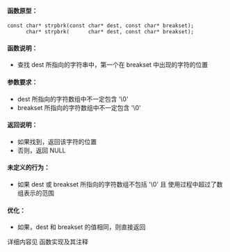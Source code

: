 
#### 函数原型：
```
const char* strpbrk(const char* dest, const char* breakset);
      char* strpbrk(      char* dest, const char* breakset);
```

#### 函数说明：
* 查找 dest 所指向的字符串中，第一个在 breakset 中出现的字符的位置

#### 参数要求：
* dest     所指向的字符数组中不一定包含 '\0'
* breakset 所指向的字符数组中不一定包含 '\0'

#### 返回说明：
* 如果找到，返回该字符的位置
* 否则，返回 NULL

#### 未定义的行为：
* 如果 dest 或 breakset 所指向的字符数组不包括 '\0' 且 使用过程中超过了数组表示的范围

#### 优化：
* 如果，dest 和 breakset 的值相同，则直接返回

详细内容见 函数实现及其注释


